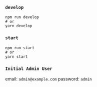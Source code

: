 
### `develop`


```
npm run develop
# or
yarn develop
```

### `start`


```
npm run start
# or
yarn start
```

### `Initial Admin User`


email: `admin@example.com`
password: `admin`